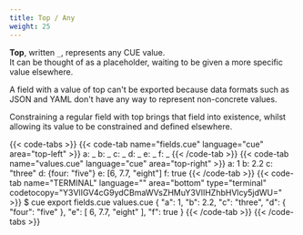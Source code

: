 ```yaml
---
title: Top / Any
weight: 25
---
```


**Top**, written `_`, represents any CUE value.\
It can be thought of as a placeholder,
waiting to be given a more specific value elsewhere.

A field with a value of top can't be exported
because data formats such as JSON and YAML
don't have any way to represent non-concrete values.

Constraining a regular field with top brings that field into existence,
whilst allowing its value to be constrained and defined elsewhere.

{{< code-tabs >}}
{{< code-tab name="fields.cue" language="cue" area="top-left" >}}
a: _
b: _
c: _
d: _
e: _
f: _
{{< /code-tab >}}
{{< code-tab name="values.cue" language="cue" area="top-right" >}}
a: 1
b: 2.2
c: "three"
d: {four: "five"}
e: [6, 7.7, "eight"]
f: true
{{< /code-tab >}}
{{< code-tab name="TERMINAL" language="" area="bottom" type="terminal" codetocopy="Y3VlIGV4cG9ydCBmaWVsZHMuY3VlIHZhbHVlcy5jdWU=" >}}
$ cue export fields.cue values.cue
{
    "a": 1,
    "b": 2.2,
    "c": "three",
    "d": {
        "four": "five"
    },
    "e": [
        6,
        7.7,
        "eight"
    ],
    "f": true
}
{{< /code-tab >}}
{{< /code-tabs >}}
